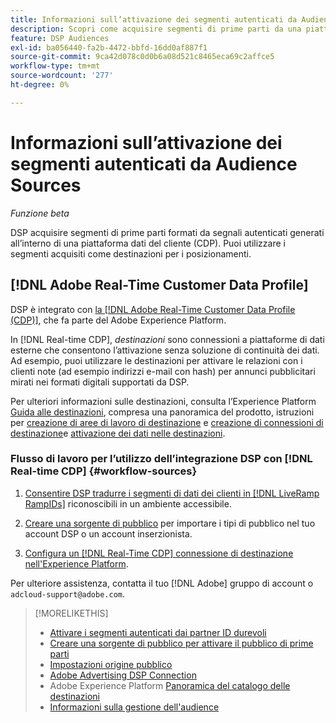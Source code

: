 ```yaml
---
title: Informazioni sull’attivazione dei segmenti autenticati da Audience Sources
description: Scopri come acquisire segmenti di prime parti da una piattaforma dati del cliente.
feature: DSP Audiences
exl-id: ba056440-fa2b-4472-bbfd-16dd0af887f1
source-git-commit: 9ca42d078c0d0b6a08d521c8465eca69c2affce5
workflow-type: tm+mt
source-wordcount: '277'
ht-degree: 0%

---
```


# Informazioni sull’attivazione dei segmenti autenticati da Audience Sources

<!-- Doesn't specifically explain what you can do in our UI -->
*Funzione beta*

DSP acquisire segmenti di prime parti formati da segnali autenticati generati all’interno di una piattaforma dati del cliente (CDP). Puoi utilizzare i segmenti acquisiti come destinazioni per i posizionamenti.

## [!DNL Adobe Real-Time Customer Data Profile]

DSP è integrato con [la [!DNL Adobe Real-Time Customer Data Profile (CDP)]](https://experienceleague.adobe.com/docs/experience-platform/rtcdp/overview.html), che fa parte del Adobe Experience Platform.

In [!DNL Real-time CDP], *destinazioni* sono connessioni a piattaforme di dati esterne che consentono l’attivazione senza soluzione di continuità dei dati. Ad esempio, puoi utilizzare le destinazioni per attivare le relazioni con i clienti note (ad esempio indirizzi e-mail con hash) per annunci pubblicitari mirati nei formati digitali supportati da DSP.

Per ulteriori informazioni sulle destinazioni, consulta l’Experience Platform [Guida alle destinazioni](https://experienceleague.adobe.com/docs/experience-platform/destinations/home.html), compresa una panoramica del prodotto, istruzioni per [creazione di aree di lavoro di destinazione](https://experienceleague.adobe.com/docs/experience-platform/destinations/ui/destinations-workspace.html) e [creazione di connessioni di destinazione](https://experienceleague.adobe.com/docs/experience-platform/destinations/ui/connect-destination.html)e [attivazione dei dati nelle destinazioni](https://experienceleague.adobe.com/docs/experience-platform/destinations/ui/activate/activate-segment-streaming-destinations.html).

### Flusso di lavoro per l’utilizzo dell’integrazione DSP con [!DNL Real-time CDP] {#workflow-sources}

<!-- Make sure that titles make the distinctions clear -- everything can't be "Activate XXX." -->

1. [Consentire DSP tradurre i segmenti di dati dei clienti in [!DNL LiveRamp RampIDs]](source-durable-id.md) riconoscibili in un ambiente accessibile.<!-- I don't think I need this here: This requires DSP account-level and campaign-level settings to enable segment sharing with [!DNL LiveRamp], which will translate customer data to [!DNL RampIDs] to create targetable segments. Your DSP account team will perform this configuration. -->

1. [Creare una sorgente di pubblico](source-create.md) per importare i tipi di pubblico nel tuo account DSP o un account inserzionista.

1. [Configura un [!DNL Real-Time CDP] connessione di destinazione nell&#39;Experience Platform](https://experienceleague.adobe.com/docs/experience-platform/destinations/catalog/advertising/adobe-advertising-cloud-connection.html).

Per ulteriore assistenza, contatta il tuo [!DNL Adobe] gruppo di account o `adcloud-support@adobe.com`.

>[!MORELIKETHIS]
>
>* [Attivare i segmenti autenticati dai partner ID durevoli](source-durable-id.md)
>* [Creare una sorgente di pubblico per attivare il pubblico di prime parti](source-create.md)
>* [Impostazioni origine pubblico](source-settings.md)
>* [Adobe Advertising DSP Connection](https://experienceleague.adobe.com/docs/experience-platform/destinations/catalog/advertising/adobe-advertising-cloud-connection.html)
>* Adobe Experience Platform [Panoramica del catalogo delle destinazioni](https://experienceleague.adobe.com/docs/experience-platform/destinations/catalog/overview.html)
>* [Informazioni sulla gestione dell&#39;audience](/help/dsp/audiences/audience-about.md)

